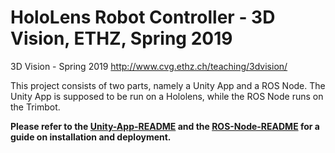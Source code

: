 # HoloLens Robot Controller - 3D Vision, ETHZ, Spring 2019

3D Vision - Spring 2019
http://www.cvg.ethz.ch/teaching/3dvision/

This project consists of two parts, namely a Unity App and a ROS Node. The Unity App is supposed to be run on a Hololens, while the ROS Node runs on the Trimbot.

**Please refer to the [Unity-App-README](unity_app/README.md) and the [ROS-Node-README](ros_node/README.md) for a guide on installation and deployment.**

